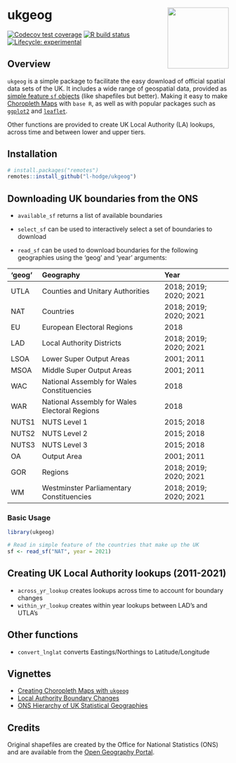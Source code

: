 
<!-- README.md is generated from README.Rmd. Please edit that file -->

# ukgeog <a href='https://l-hodge.github.io/ukgeog/'><img src="man/figures/ukgeog_logo.png" align="right" height="139" style="height: 139px">

<!-- badges: start -->

[![Codecov test
coverage](https://codecov.io/gh/l-hodge/ukgeog/branch/main/graph/badge.svg)](https://app.codecov.io/gh/l-hodge/ukgeog/branch/main)
[![R build
status](https://github.com/l-hodge/ukgeog/workflows/R-CMD-check/badge.svg)](https://github.com/l-hodge/ukgeog/actions)
[![Lifecycle:
experimental](https://img.shields.io/badge/lifecycle-experimental-orange.svg)](https://www.tidyverse.org/lifecycle/#experimental)
<!-- badges: end -->

## Overview

`ukgeog` is a simple package to facilitate the easy download of official
spatial data sets of the UK. It includes a wide range of geospatial
data, provided as [simple feature `sf`
objects](https://r-spatial.github.io/sf/articles/sf1.html) (like
shapefiles but better). Making it easy to make [Choropleth
Maps](https://en.wikipedia.org/wiki/Choropleth_map) with `base R`, as
well as with popular packages such as
[`ggplot2`](https://ggplot2.tidyverse.org/) and
[`leaflet`](https://rstudio.github.io/leaflet/).

Other functions are provided to create UK Local Authority (LA) lookups,
across time and between lower and upper tiers.

## Installation

``` r
# install.packages("remotes")
remotes::install_github("l-hodge/ukgeog")
```

## Downloading UK boundaries from the ONS

-   `available_sf` returns a list of available boundaries

-   `select_sf` can be used to interactively select a set of boundaries
    to download

-   `read_sf` can be used to download boundaries for the following
    geographies using the ‘geog’ and ‘year’ arguments:

| ‘geog’ | Geography                                     | Year                   |
|:-------|:----------------------------------------------|:-----------------------|
| UTLA   | Counties and Unitary Authorities              | 2018; 2019; 2020; 2021 |
| NAT    | Countries                                     | 2018; 2019; 2020; 2021 |
| EU     | European Electoral Regions                    | 2018                   |
| LAD    | Local Authority Districts                     | 2018; 2019; 2020; 2021 |
| LSOA   | Lower Super Output Areas                      | 2001; 2011             |
| MSOA   | Middle Super Output Areas                     | 2001; 2011             |
| WAC    | National Assembly for Wales Constituencies    | 2018                   |
| WAR    | National Assembly for Wales Electoral Regions | 2018                   |
| NUTS1  | NUTS Level 1                                  | 2015; 2018             |
| NUTS2  | NUTS Level 2                                  | 2015; 2018             |
| NUTS3  | NUTS Level 3                                  | 2015; 2018             |
| OA     | Output Area                                   | 2001; 2011             |
| GOR    | Regions                                       | 2018; 2019; 2020; 2021 |
| WM     | Westminster Parliamentary Constituencies      | 2018; 2019; 2020; 2021 |

### Basic Usage

``` r
library(ukgeog)

# Read in simple feature of the countries that make up the UK 
sf <- read_sf("NAT", year = 2021)
```

## Creating UK Local Authority lookups (2011-2021)

-   `across_yr_lookup` creates lookups across time to account for
    boundary changes
-   `within_yr_lookup` creates within year lookups between LAD’s and
    UTLA’s

## Other functions

-   `convert_lnglat` converts Eastings/Northings to Latitude/Longitude

## Vignettes

-   [Creating Choropleth Maps with
    `ukgeog`](https://l-hodge.github.io/ukgeog/articles/maps.html)
-   [Local Authority Boundary
    Changes](https://l-hodge.github.io/ukgeog/articles/boundary-changes.html)
-   [ONS Hierarchy of UK Statistical
    Geographies](https://l-hodge.github.io/ukgeog/articles/ons-hierarchy.html)

## Credits

Original shapefiles are created by the Office for National Statistics
(ONS) and are available from the [Open Geography
Portal](http://geoportal.statistics.gov.uk/).
